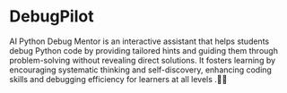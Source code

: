 # DebugPilot
AI Python Debug Mentor is an interactive assistant that helps students debug Python code by providing tailored hints and guiding them through problem-solving without revealing direct solutions. It fosters learning by encouraging systematic thinking and self-discovery, enhancing coding skills and debugging efficiency for learners at all levels .🚀💡
